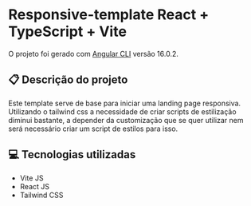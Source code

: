 # Responsive-template React + TypeScript + Vite

O projeto foi gerado com [Angular CLI](https://github.com/angular/angular-cli) versão 16.0.2.

## 📋 Descrição do projeto
Este template serve de base para iniciar uma landing page responsiva. 
Utilizando o tailwind css a necessidade de criar scripts de estilização diminui bastante, 
a depender da customização que se quer utilizar nem será necessário criar um script de estilos para isso.

## 💻 Tecnologias utilizadas
- Vite JS
- React JS
- Tailwind CSS
